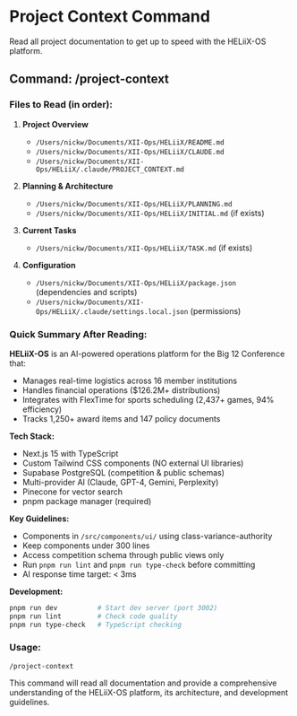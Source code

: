 # Project Context Command

Read all project documentation to get up to speed with the HELiiX-OS platform.

## Command: /project-context

### Files to Read (in order):

1. **Project Overview**
   - `/Users/nickw/Documents/XII-Ops/HELiiX/README.md`
   - `/Users/nickw/Documents/XII-Ops/HELiiX/CLAUDE.md`
   - `/Users/nickw/Documents/XII-Ops/HELiiX/.claude/PROJECT_CONTEXT.md`

2. **Planning & Architecture**
   - `/Users/nickw/Documents/XII-Ops/HELiiX/PLANNING.md`
   - `/Users/nickw/Documents/XII-Ops/HELiiX/INITIAL.md` (if exists)

3. **Current Tasks**
   - `/Users/nickw/Documents/XII-Ops/HELiiX/TASK.md` (if exists)

4. **Configuration**
   - `/Users/nickw/Documents/XII-Ops/HELiiX/package.json` (dependencies and scripts)
   - `/Users/nickw/Documents/XII-Ops/HELiiX/.claude/settings.local.json` (permissions)

### Quick Summary After Reading:

**HELiiX-OS** is an AI-powered operations platform for the Big 12 Conference that:

- Manages real-time logistics across 16 member institutions
- Handles financial operations ($126.2M+ distributions)
- Integrates with FlexTime for sports scheduling (2,437+ games, 94% efficiency)
- Tracks 1,250+ award items and 147 policy documents

**Tech Stack:**

- Next.js 15 with TypeScript
- Custom Tailwind CSS components (NO external UI libraries)
- Supabase PostgreSQL (competition & public schemas)
- Multi-provider AI (Claude, GPT-4, Gemini, Perplexity)
- Pinecone for vector search
- pnpm package manager (required)

**Key Guidelines:**

- Components in `/src/components/ui/` using class-variance-authority
- Keep components under 300 lines
- Access competition schema through public views only
- Run `pnpm run lint` and `pnpm run type-check` before committing
- AI response time target: < 3ms

**Development:**

```bash
pnpm run dev          # Start dev server (port 3002)
pnpm run lint         # Check code quality
pnpm run type-check   # TypeScript checking
```

### Usage:

```
/project-context
```

This command will read all documentation and provide a comprehensive understanding of the HELiiX-OS platform, its architecture, and development guidelines.
